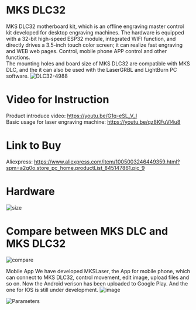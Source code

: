 # MKS DLC32
MKS DLC32 motherboard kit, which is an offline engraving master control kit developed for desktop engraving machines. The hardware is equipped with a 32-bit high-speed ESP32 module, integrated WIFI function, and directly drives a 3.5-inch touch color screen; it can realize fast engraving and WEB web pages. Control, mobile phone APP control and other functions.  
The mounting holes and board size of MKS DLC32 are compatible with MKS DLC, and the it can also be used with the LaserGRBL and LightBurn PC software.
![DLC32-4988](https://user-images.githubusercontent.com/48378586/138043008-3359a4c0-8994-4d46-b1dc-cfd551d47b76.png)

# Video for Instruction
Product introduce video: https://youtu.be/G1q-eSL_V_I  
Basic usage for laser engraving machine: https://youtu.be/qz8KFuVl4u8
# Link to Buy
Aliexpress: https://www.aliexpress.com/item/1005003246449359.html?spm=a2g0o.store_pc_home.productList_845147861.pic_9

#  Hardware
![size](https://user-images.githubusercontent.com/48378586/138042870-4f78506b-6ee5-4e68-a3f8-5b2527568462.jpg)

#  Compare between MKS DLC and MKS DLC32
![compare](https://user-images.githubusercontent.com/48378586/138044453-24ca6b9d-2692-4dd1-8831-7d136d0b0f45.png)

Mobile App
We have developed MKSLaser, the App for mobile phone, which can connect to MKS DLC32, control movement, edit image, upload files and so on. Now the Android verison has been uploaded to Google Play. And the one for IOS is still under development. 
![image](https://user-images.githubusercontent.com/48378586/138044705-56821842-31f8-477e-bc7a-0a7ccbdaa075.png)

![Parameters](https://user-images.githubusercontent.com/48378586/138046095-1a1db24b-5bb7-419f-b5ca-1b01a7fdbf85.png)
